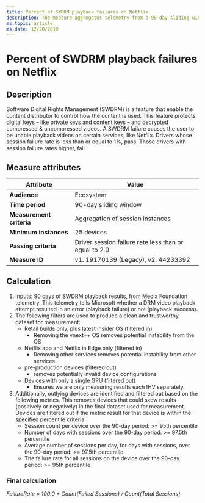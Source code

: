 ```yaml
---
title: Percent of SWDRM playback failures on Netflix
description: The measure aggregates telemetry from a 90-day sliding window into a percent of SWDRM playback errors in video services
ms.topic: article
ms.date: 12/20/2019
---
```


# Percent of SWDRM playback failures on Netflix

## Description

Software Digital Rights Management (SWDRM) is a feature that enable the content distributor to control how the content is used. This feature protects digital keys – like private keys and content keys – and decrypted compressed & uncompressed videos. A SWDRM failure causes the user to be unable playback videos on certain services, like Netflix.  Drivers whose session failure rate is less than or equal to 1%, pass. Those drivers with session failure rates higher, fail.

## Measure attributes

|Attribute|Value|
|----|----|
|**Audience**|Ecosystem|
|**Time period**|90-day sliding window|
|**Measurement criteria**|Aggregation of session instances|
|**Minimum instances**|25 devices|
|**Passing criteria**|Driver session failure rate less than or equal to 2.0|
|**Measure ID**|v1. 19170139 (Legacy), v2. 44233392|

## Calculation

1.	Inputs: 90 days of SWDRM playback results, from Media Foundation telemetry.  This telemetry tells Microsoft whether a DRM video playback attempt resulted in an error (playback failure) or not (playback success). 
2.	The following filters are used to produce a clean and trustworthy dataset for measurement: 
    *	Retail builds only, plus latest insider OS (filtered in)
        *	Removing the vnext++ OS removes potential instability from the OS
    *	Netflix app and Netflix in Edge only (filtered in)
        *	Removing other services removes potential instability from other services 
    *	pre-production devices (filtered out)
        *	removes potentially invalid device configurations 
    *	Devices with only a single GPU (filtered out)
        *	Ensures we are only measuring results each IHV separately. 
3.	Additionally, outlying devices are identified and filtered out based on the following metrics.  This removes devices that could skew results (positively or negatively) in the final dataset used for measurement.  Devices are filtered out if the metric result for that device is within the specified percentile criteria: 
    *	Session count per device over the 90-day period: >= 95th percentile
    *	Number of days with sessions over the 90-day period: >= 97.5th percentile
    *	Average number of sessions per day, for days with sessions, over the 90-day period: >= 97.5th percentile
    *	The failure rate for all sessions on the device over the 90-day period: >= 95th percentile


### Final calculation

*FailureRate = 100.0 * Count(Failed Sessions) / Count(Total Sessions)*
